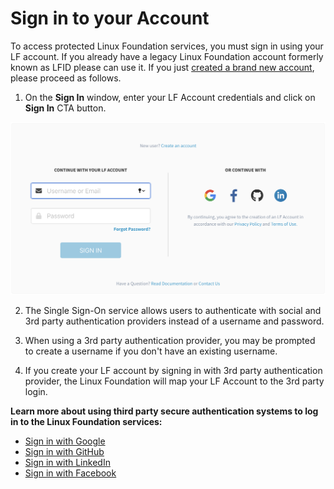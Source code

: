# Sign in to your Account

To access protected Linux Foundation services, you must sign in using your LF account. If you already have a legacy Linux Foundation account formerly known as LFID please can use it. If you just [created a brand new account](../create-an-account.md), please proceed as follows. 

1. On the **Sign In** window, enter your LF Account credentials and click on **Sign In** CTA button.

![](../../.gitbook/assets/new-sso%20%281%29.png)

2. The Single Sign-On service allows users to authenticate with social and 3rd party authentication providers instead of a username and password.

3. When using a 3rd party authentication provider, you may be prompted to create a username if you don't have an existing username. 

4. If you create your LF account by signing in with 3rd party authentication provider, the Linux Foundation will map your LF Account to the 3rd party login.

**Learn more about using third party secure authentication systems to log in to the Linux Foundation services:**

* ​[Sign in with Google](sign-in-with-google.md)​
* ​[Sign in with GitHub](sign-in-with-github.md)​
* ​[Sign in with LinkedIn](sign-in-with-linkedin.md)​
* ​[Sign in with Facebook](sign-in-with-facebook.md)​


